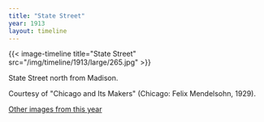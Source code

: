 ```yaml
---
title: "State Street"
year: 1913
layout: timeline
---
```


{{< image-timeline title="State Street" src="/img/timeline/1913/large/265.jpg" >}}


State Street north from Madison. 

Courtesy of "Chicago and Its Makers" (Chicago: Felix Mendelsohn, 1929). 

[Other images from this year](/historical/timeline/1913)